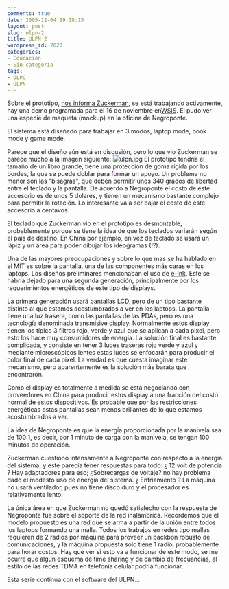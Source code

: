 ```yaml
---
comments: true
date: 2005-11-04 19:18:15
layout: post
slug: ulpn-2
title: ULPN 2
wordpress_id: 2020
categories:
- Educación
- Sin categoría
tags:
- OLPC
- ULPN
---
```




Sobre el prototipo, [nos informa Zuckerman](http://www.worldchanging.com/archives/003707.html), se está trabajando activamente, hay una demo programada para el 16 de noviembre en[WSIS](http://www.itu.int/wsis/). El pudo ver una especie de maqueta (mockup) en la oficina de Negroponte.

El sistema está diseñado para trabajar en 3 modos, laptop mode, book mode y game mode.








Parece que el diseño aún está en discusión, pero lo que vio Zuckerman se parece mucho a la imagen siguiente:
![ulpn.jpg](http://www.lnds.net/images/ulpn.jpg) El prototipo tendría el tamaño de un libro grande, tiene una protección de goma rígida por los bordes, la que se puede doblar para formar un apoyo. Un problema no menor son las "bisagras", que deben permitir unos 340 grados de libertad entre el teclado y la pantalla. De acuerdo a Negroponte el costo de este accesorio es de unos 5 dolares, y tienen un mecanismo bastante complejo para permitir la rotación. Lo interesante va a ser bajar el costo de este accesorio a centavos.

El teclado que Zuckerman vio en el prototipo es desmontable, probablemente porque se tiene la idea de que los teclados variarán según el país de destino. En China por ejemplo, en vez de teclado se usará un lápiz y un área para poder dibujar los ideogramas (!?).

Una de las mayores preocupaciones y sobre lo que mas se ha hablado en el MIT es sobre la pantalla, una de las componentes más caras en los laptops. Los diseños preliminares mencionaban el uso de [e-Ink](http://www.eink.com/). Este se habría dejado para una segunda generación, principalmente por los requerimientos energéticos de este tipo de displays.

La primera generación usará pantallas LCD, pero de un tipo bastante distinto al que estamos acostumbrados a ver en los laptops. La pantalla tiene una luz trasera, como las pantallas de las PDAs, pero es una tecnología denominada transmisive display. Normalmente estos display tienen los típico 3 filtros rojo, verde y azul que se aplican a cada pixel, pero esto los hace muy consumidores de energia. La solución final es bastante complicada, y consiste en tener 3 luces traseras rojo verde y azul y mediante microscópicos lentes estas luces se enfocarán para producir el color final de cada pixel. La verdad es que cuesta imaginar este mecanismo, pero aparentemente es la solución más barata que encontraron.

Como el display es totalmente a medida se está negociando con proveedores en China para producir estos display a una fracción del costo normal de estos dispositivos. Es probable que por las restricciones energéticas estas pantallas sean menos brillantes de lo que estamos acostumbrados a ver.

La idea de Negroponte es que la energía proporcionada por la manivela sea de 100:1, es decir, por 1 minuto de carga con la manivela, se tengan 100 minutos de operación.

Zuckerman cuestionó intensamente a Negroponte con respecto a la energía del sistema, y este parecía tener respuestas para todo: ¿ 12 volt de potencia ? Hay adaptadores para eso; ¿Sobrecargas de voltaje? no hay problema dado el modesto uso de energia del sistema. ¿ Enfriamiento ? La máquina no usará ventilador, pues no tiene disco duro y el procesador es relativamente lento.

La única área en que Zuckerman no quedó satisfecho con la respuesta de Negroponte fue sobre el soporte de la red inalámbrica. Recordemos que el modelo propuesto es una red que se arma a partir de la unión entre todos los laptops formando una malla. Todos los trabajos en redes tipo mallas requieren de 2 radios por máquina para proveer un backbon robusto de comunicaciones, y la máquina propuesta sólo tiene 1 radio, probablemente para horar costos. Hay que ver si esto va a funcionar de este modo, se me ocurre que algún esquema de time sharing y de cambio de frecuancias, al estilo de las redes TDMA en telefonía celular podría funcionar.

Esta serie continua con el software del ULPN...





